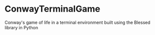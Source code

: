 # ConwayTerminalGame
Conway's game of life in a terminal environment built using the Blessed library in Python
